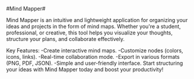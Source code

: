 #Mind Mapper#

Mind Mapper is an intuitive and lightweight application for organizing your ideas and projects in the form of mind maps. Whether you're a student, professional, or creative, this tool helps you visualize your thoughts, structure your plans, and collaborate effectively.

Key Features:
  -Create interactive mind maps.
  -Customize nodes (colors, icons, links).
  -Real-time collaboration mode.
  -Export in various formats (PNG, PDF, JSON).
  -Simple and user-friendly interface.
Start structuring your ideas with Mind Mapper today and boost your productivity!